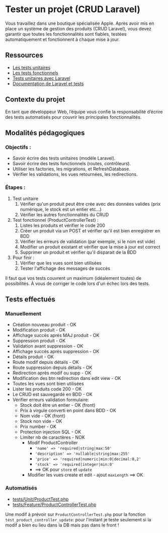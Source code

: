 # Tester un projet (CRUD Laravel)

Vous travaillez dans une boutique spécialisée Apple. Après avoir mis en place un système de gestion des produits (CRUD Laravel), vous devez garantir que toutes les fonctionnalités sont fiables, testées automatiquement et fonctionnent à chaque mise à jour.

## Ressources

- [Les tests unitaires](https://www.all4test.fr/blog-du-testeur/test-unitaire-guide-complet/)
- [Les tests fonctionnels](https://www.all4test.fr/blog-du-testeur/quest-ce-test-fonctionnel-tutoriel-complet-exemples/)
- [Tests unitaires avec Laravel](https://kinsta.com/fr/blog/tests-unitaires-laravel/)
- [Documentation de Laravel et tests](https://laravel.com/docs/12.x/testing)

## Contexte du projet

En tant que développeur Web, l’équipe vous confie la responsabilité d’écrire des tests automatisés pour couvrir les principales fonctionnalités.

## Modalités pédagogiques

### Objectifs :

* Savoir écrire des tests unitaires (modèle Laravel).
* Savoir écrire des tests fonctionnels (routes, contrôleurs).
* Utiliser les factories, les migrations, et RefreshDatabase.
* Vérifier les validations, les vues retournées, les redirections.

### Étapes :

1. Test unitaire
   1. Vérifier qu'un produit peut être crée avec des données valides (prix 
   numérique, le stock est un entier etc...)
   2. Vérifier les autres fonctionnalités du CRUD
2. Test fonctionnel (ProductControllerTest) :
   1. Listes les produits et vérifier le code 200
   2. Créer un produit via un POST et vérifier qu'il est bien enregistrer en BDD
   3. Vérifier les erreurs de validation (par exemple, si le nom est vide)
   4. Modifier un produit existant et vérifier que la mise à jour est correct
   5. Supprimer un produit et vérifier qu'il disparait de la BDD
3. Pour finir :
   1. Vérifier que les vues sont bien utilisées
   2. Tester l'affichage des messages de succès

Il faut que vos tests couvrent un maximum (idéalement toutes) de possibilités. À vous de corriger le code lors d'un échec lors des tests.


## Tests effectués

### Manuellement

- Création nouveau produit - OK
- Modification produit - OK
- Affichage succès après MAJ produit - OK
- Suppression produit - OK
- Validation avant suppression - OK
- Affichage succès après suppression - OK
- Détails produit - OK
- Route modif depuis détails - OK
- Route suppression depuis détails - OK
- Redirection après modif ou supp - OK
- Modification des btn redirection dans edit view - OK
- Toutes les vues sont bien utilisées
- Lister les produits code 200 - OK
- Le CRUD est sauvegardé en BDD - OK
- Vérifier erreurs validation formulaire:
  - Stock doit être un entier - OK (front)
  - Prix à virgule converti en point dans BDD - OK
  - Nom vide - OK (front)
  - Stock non vide - OK
  - Prix number - OK
  - Protection injection SQL - OK
  - Limiter nb de caractères - NOK
    - Modif ProductController
      - `'name' => 'required|string|max:50'`
      - `'description' => 'nullable|string|max:255'`
      - `'price' => 'required|numeric|min:0|decimal:0,2'`
      - `'stock' => 'required|integer|min:0'`
      - ==> OK pour `store` et `update`
    - Modifier les vues create et edit - ajout `maxLength` ==> OK

### Automatisés 

- [tests/Unit/ProductTest.php](tests/Unit/ProductTest.php)
- [tests/Feature/ProductControllerTest.php](tests/Feature/ProductControllerTest.php)

Une modif à prévoir sur `ProductControllerTest.php` pour la fonction 
`test_product_controller_update`: pour l'instant je teste seulement si la 
modif a bien eu lieu dans la DB mais pas dans le front !
